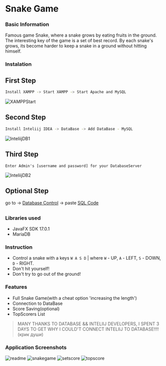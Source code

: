 # Snake Game

### Basic Information
Famous game Snake, where a snake grows by eating fruits in the ground.
The interesting key of the game is a set of best record. By each snake's grows, its become harder to keep a snake in a ground without hitting himself.

### Instalation


## First Step
```bash
Install XAMPP -> Start XAMPP -> Start Apache and MySQL
```
![XAMPPStart](https://github.com/nbfaridun/SnakeProject/blob/main/Screenshots/XAMPPStart.png)



## Second Step
```bash
Install Inteliij IDEA -> DataBase -> Add DataBase - MySQL
```
![InteliijDB1](https://github.com/nbfaridun/SnakeProject/blob/main/Screenshots/InteliijDB1.png)



## Third Step
```
Enter Admin's [username and password] for your DatabaseServer
```
![InteliijDB2](https://github.com/nbfaridun/SnakeProject/blob/main/Screenshots/InteliijDB2.png)

## Optional Step

go to -> [Database Control](http://localhost/phpmyadmin/index.php?route=/server/sql) -> paste [SQL Code](https://github.com/nbfaridun/SnakeProject/tree/main/sql)
## 

### Libraries used
- JavaFX SDK 17.0.1
- MariaDB

### Instruction
- Control a snake with a keys `W A S D` | where `W` - UP, `A` - LEFT, `S` - DOWN, `D` - RIGHT.
- Don't hit yourself!
- Don't try to go out of the ground!

### Features
- Full Snake Game(with a cheat option 'increasing the length')
- Connection to DataBase
- Score Saving(optional)
- TopScorers List

> MANY THANKS TO DATABASE && INTELIIJ DEVELOPERS, I SPENT 3 DAYS TO GET WHY I COULD'T CONNECT INTELIIJ TO DATABASE!!!!
> (крик души)

### Application Screenshots
![readme](https://github.com/nbfaridun/SnakeProject/blob/main/Screenshots/readme.png)
![snakegame](https://github.com/nbfaridun/SnakeProject/blob/main/Screenshots/snakegame.png)
![setscore](https://github.com/nbfaridun/SnakeProject/blob/main/Screenshots/setscore.png)
![topscore](https://github.com/nbfaridun/SnakeProject/blob/main/Screenshots/topscore.png)

